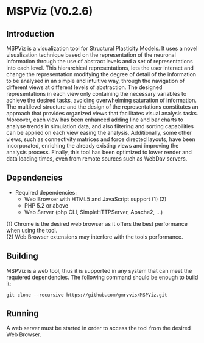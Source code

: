 # MSPViz (V0.2.6)

## Introduction
MSPViz is a visualization tool for Structural Plasticity Models. It uses a novel visualisation technique based on the representation of the neuronal information through the use of abstract levels and a set of representations into each level. This hierarchical representations, lets the user interact and change the representation modifying the degree of detail of the information to be analysed in an simple and intuitive way, through the navigation of different views at different levels of abstraction. The designed representations in each view only containing the necessary variables to achieve the desired tasks, avoiding overwhelming saturation of information. The multilevel structure and the design of the representations constitutes an approach that provides organized views that facilitates visual analysis tasks. Moreover, each view has been enhanced adding line and bar charts to analyse trends in simulation data, and also filtering and sorting capabilities can be applied on each view easing the analysis. Additionally, some other views, such as connectivity matrices and force directed layouts, have been incorporated, enriching the already existing views and improving the analysis process. Finally, this tool has been optimized to lower render and data loading times, even from remote sources such as WebDav servers. 

## Dependencies
- Required dependencies:
  - Web Browser with HTML5 and JavaScript support (1) (2)
  - PHP 5.2 or above
  - Web Server (php CLI, SimpleHTTPServer, Apache2, ...)

(1) Chrome is the desired web browser as it offers the best performance when using the tool.  
(2) Web Browser extensions may interfere with the tools performance.

## Building
MSPViz is a web tool, thus it is supported in any system that can meet the requiered dependencies. The following command should be enough to build it:

```
git clone --recursive https://github.com/gmrvvis/MSPViz.git
```

## Running
A web server must be started in order to access the tool from the desired Web Browser.
